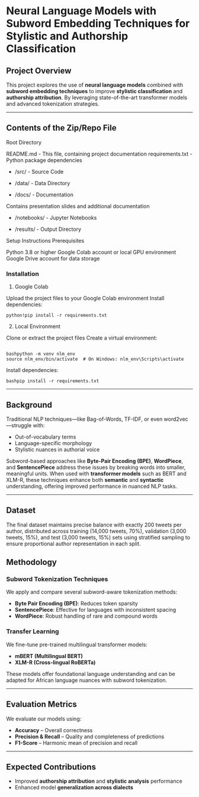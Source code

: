 

# Neural Language Models with Subword Embedding Techniques for Stylistic and Authorship Classification

## Project Overview

This project explores the use of **neural language models** combined with **subword embedding techniques** to improve **stylistic classification** and **authorship attribution**. By leveraging state-of-the-art transformer models and advanced tokenization strategies.

---

## Contents of the Zip/Repo File
Root Directory

README.md - This file, containing project documentation
requirements.txt - Python package dependencies

* /src/ - Source Code

* /data/ - Data Directory

* /docs/ - Documentation

Contains presentation slides and additional documentation

* /notebooks/ - Jupyter Notebooks

* /results/ - Output Directory

Setup Instructions
Prerequisites

Python 3.8 or higher
Google Colab account  or local GPU environment
Google Drive account for data storage

### Installation

1. Google Colab 

Upload the project files to your Google Colab environment
Install dependencies:

```
python!pip install -r requirements.txt

```

2. Local Environment

Clone or extract the project files
Create a virtual environment:

```

bashpython -m venv nlm_env
source nlm_env/bin/activate  # On Windows: nlm_env\Scripts\activate

```

Install dependencies:

```
bashpip install -r requirements.txt
```
---

## Background

Traditional NLP techniques—like Bag-of-Words, TF-IDF, or even word2vec—struggle with:
- Out-of-vocabulary terms
- Language-specific morphology
- Stylistic nuances in authorial voice

Subword-based approaches like **Byte-Pair Encoding (BPE)**, **WordPiece**, and **SentencePiece** address these issues by breaking words into smaller, meaningful units. When used with **transformer models** such as BERT and XLM-R, these techniques enhance both **semantic** and **syntactic** understanding, offering improved performance in nuanced NLP tasks.

---

## Dataset

The final dataset maintains precise balance with exactly 200 tweets per author, distributed across training (14,000 tweets, 70\%), validation (3,000 tweets, 15\%), and test (3,000 tweets, 15\%) sets using stratified sampling to ensure proportional author
representation in each split.

## Methodology

### Subword Tokenization Techniques

We apply and compare several subword-aware tokenization methods:
- **Byte Pair Encoding (BPE)**: Reduces token sparsity
- **SentencePiece**: Effective for languages with inconsistent spacing
- **WordPiece**: Robust handling of rare and compound words

### Transfer Learning

We fine-tune pre-trained multilingual transformer models:
- **mBERT (Multilingual BERT)**
- **XLM-R (Cross-lingual RoBERTa)**

These models offer foundational language understanding and can be adapted for African language nuances with subword tokenization.

---

## Evaluation Metrics

We evaluate our models using:

- **Accuracy** – Overall correctness
- **Precision & Recall** – Quality and completeness of predictions
- **F1-Score** – Harmonic mean of precision and recall

---

## Expected Contributions

- Improved **authorship attribution** and **stylistic analysis** performance
- Enhanced model **generalization across dialects**
